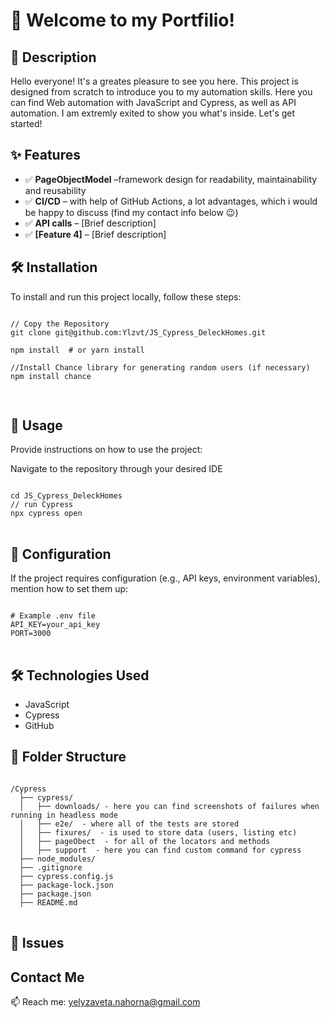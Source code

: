 # 🚀 Welcome to my Portfilio! 


<h2>📌 Description</h2>
<p> Hello everyone! It's a greates pleasure to see you here. This project is designed from scratch to introduce you to my automation skills. Here you can find Web automation with JavaScript and Cypress, as well as API automation. I am extremly exited to show you what's inside. Let's get started! </p>

<h2>✨ Features</h2>
<ul>
  <li>✅ <strong>PageObjectModel</strong> –framework design for readability, maintainability and reusability </li>
  <li>✅ <strong>CI/CD</strong> – with help of GitHub Actions, a lot advantages, which i would be happy to discuss (find my contact info below 😉) </li>
  <li>✅ <strong>API calls</strong> – [Brief description]</li>
  <li>✅ <strong>[Feature 4]</strong> – [Brief description]</li>
</ul>

<h2>🛠️ Installation</h2>
<p>To install and run this project locally, follow these steps:</p>

<pre>
<code>
// Copy the Repository 
git clone git@github.com:Ylzvt/JS_Cypress_DeleckHomes.git

npm install  # or yarn install

//Install Chance library for generating random users (if necessary)
npm install chance 
      
</code>
</pre>

<h2>🚀 Usage</h2>
<p>Provide instructions on how to use the project:</p>
Navigate to the repository through your desired IDE


<pre>
<code>
cd JS_Cypress_DeleckHomes
// run Cypress  
npx cypress open
</code>
</pre>


<h2>🔧 Configuration</h2>
<p>If the project requires configuration (e.g., API keys, environment variables), mention how to set them up:</p>

<pre>
<code>
# Example .env file
API_KEY=your_api_key
PORT=3000
</code>
</pre>

<h2>🛠 Technologies Used</h2>
<ul>
  <li>JavaScript</li>
  <li>Cypress</li>
  <li>GitHub</li>
</ul>

<h2>📂 Folder Structure</h2>
<pre>
<code>
/Cypress
  ├── cypress/
  │   ├── downloads/ - here you can find screenshots of failures when running in headless mode
  │   ├── e2e/  - where all of the tests are stored
  │   ├── fixures/  - is used to store data (users, listing etc)
  │   ├── pageObect  - for all of the locators and methods
  │   ├── support  - here you can find custom command for cypress
  ├── node_modules/
  ├── .gitignore
  ├── cypress.config.js
  ├── package-lock.json
  ├── package.json
  ├── README.md
</code>
</pre>

<h2>🐞 Issues </h2>
<ul>
 
</ul>


<h2>Contact Me</h2>
<p>📫 Reach me: <a href="mailto:yelyzaveta.nahorna@gmail.com">yelyzaveta.nahorna@gmail.com</a></p>

